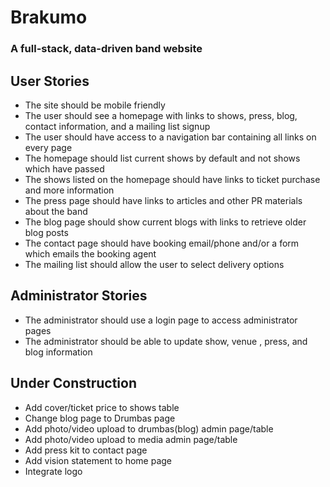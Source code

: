 # Brakumo
### A full-stack, data-driven band website

## User Stories
* The site should be mobile friendly
* The user should see a homepage with links to shows, press, blog, contact information, and a mailing list signup
* The user should have access to a navigation bar containing all links on every page
* The homepage should list current shows by default and not shows which have passed
* The shows listed on the homepage should have links to ticket purchase and more information
* The press page should have links to articles and other PR materials about the band
* The blog page should show current blogs with links to retrieve older blog posts
* The contact page should have booking email/phone and/or a form which emails the booking agent
* The mailing list should allow the user to select delivery options

## Administrator Stories
* The administrator should use a login page to access administrator pages
* The administrator should be able to update show, venue , press, and blog information

## Under Construction
* Add cover/ticket price to shows table
* Change blog page to Drumbas page
* Add photo/video upload to drumbas(blog) admin page/table
* Add photo/video upload to media admin page/table
* Add press kit to contact page
* Add vision statement to home page
* Integrate logo

